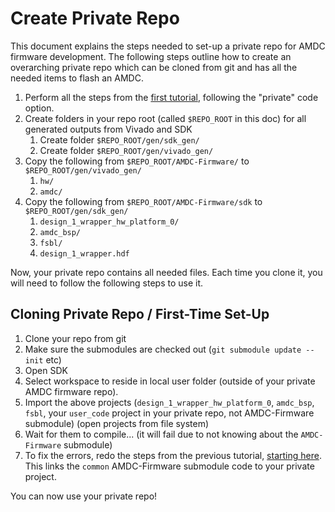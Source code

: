 # Create Private Repo

This document explains the steps needed to set-up a private repo for AMDC firmware development. The following steps outline how to create an overarching private repo which can be cloned from git and has all the needed items to flash an AMDC.

1. Perform all the steps from the [first tutorial](docs/Building-and-Running-Firmware.md), following the "private" code option.
2. Create folders in your repo root (called `$REPO_ROOT` in this doc) for all generated outputs from Vivado and SDK
    1. Create folder `$REPO_ROOT/gen/sdk_gen/`
    2. Create folder `$REPO_ROOT/gen/vivado_gen/`
3. Copy the following from `$REPO_ROOT/AMDC-Firmware/` to `$REPO_ROOT/gen/vivado_gen/`
    1. `hw/`
    2. `amdc/`
4. Copy the following from `$REPO_ROOT/AMDC-Firmware/sdk` to `$REPO_ROOT/gen/sdk_gen/`
    1. `design_1_wrapper_hw_platform_0/`
    2. `amdc_bsp/`
    3. `fsbl/`
    4. `design_1_wrapper.hdf`

Now, your private repo contains all needed files. Each time you clone it, you will need to follow the following steps to use it.

## Cloning Private Repo / First-Time Set-Up

1. Clone your repo from git
2. Make sure the submodules are checked out (`git submodule update --init` etc)
3. Open SDK
4. Select workspace to reside in local user folder (outside of your private AMDC firmware repo).
5. Import the above projects (`design_1_wrapper_hw_platform_0`, `amdc_bsp`, `fsbl`, your `user_code` project in your private repo, not AMDC-Firmware submodule) (open projects from file system)
6. Wait for them to compile... (it will fail due to not knowing about the `AMDC-Firmware` submodule)
7. To fix the errors, redo the steps from the previous tutorial, [starting here](docs/Building-and-Running-Firmware.md#fix-common-code-compilation). This links the `common` AMDC-Firmware submodule code to your private project.

You can now use your private repo!
